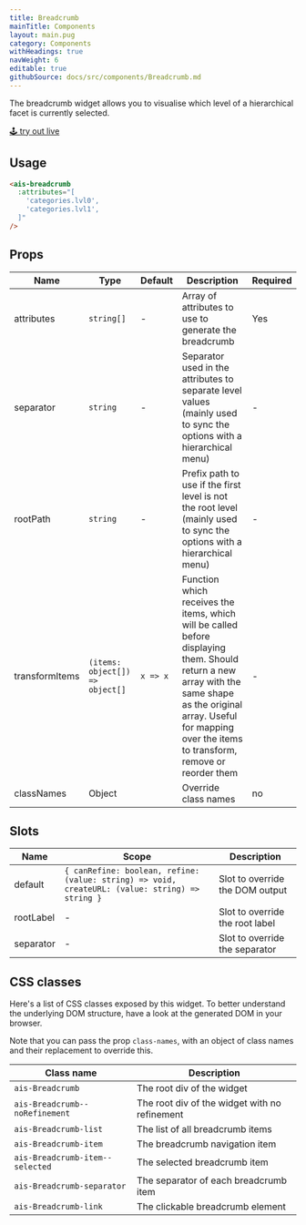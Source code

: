 ```yaml
---
title: Breadcrumb
mainTitle: Components
layout: main.pug
category: Components
withHeadings: true
navWeight: 6
editable: true
githubSource: docs/src/components/Breadcrumb.md
---
```


The breadcrumb widget allows you to visualise which level of a hierarchical facet is currently selected.

<a class="btn btn-static-theme" href="stories/?selectedKind=Breadcrumb">🕹 try out live</a>

## Usage

```html
<ais-breadcrumb
  :attributes="[
    'categories.lvl0',
    'categories.lvl1',
  ]"
/>
```

## Props

Name | Type | Default | Description | Required
---|---|---|---|---
attributes | `string[]` | - | Array of attributes to use to generate the breadcrumb | Yes
separator | `string` | - | Separator used in the attributes to separate level values (mainly used to sync the options with a hierarchical menu) | -
rootPath | `string` | - | Prefix path to use if the first level is not the root level (mainly used to sync the options with a hierarchical menu) | -
transformItems | `(items: object[]) => object[]` | `x => x` | Function which receives the items, which will be called before displaying them. Should return a new array with the same shape as the original array. Useful for mapping over the items to transform, remove or reorder them | -
classNames | Object | | Override class names | no

## Slots

Name | Scope | Description
---|---|---
default | `{ canRefine: boolean, refine: (value: string) => void, createURL: (value: string) => string }` | Slot to override the DOM output
rootLabel | - | Slot to override the root label
separator | - | Slot to override the separator

## CSS classes

Here's a list of CSS classes exposed by this widget. To better understand the underlying DOM structure, have a look at the generated DOM in your browser.

Note that you can pass the prop `class-names`, with an object of class names and their replacement to override this.

Class name | Description
---|---
`ais-Breadcrumb` | The root div of the widget
`ais-Breadcrumb--noRefinement` | The root div of the widget with no refinement
`ais-Breadcrumb-list` | The list of all breadcrumb items
`ais-Breadcrumb-item` | The breadcrumb navigation item
`ais-Breadcrumb-item--selected` | The selected breadcrumb item
`ais-Breadcrumb-separator` | The separator of each breadcrumb item
`ais-Breadcrumb-link` | The clickable breadcrumb element
